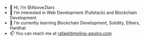 - 👋 Hi, I’m @AboveZtars
- 👀 I’m interested in Web Development (Fullstack) and Blockchain Development
- 🌱 I’m currently learning Blockchain Development, Solidity, Ethers, Hardhat
- 📫 You can reach me at rafael@molina-aquino.com

<!---
AboveZtars/AboveZtars is a ✨ special ✨ repository because its `README.md` (this file) appears on your GitHub profile.
You can click the Preview link to take a look at your changes.
--->
